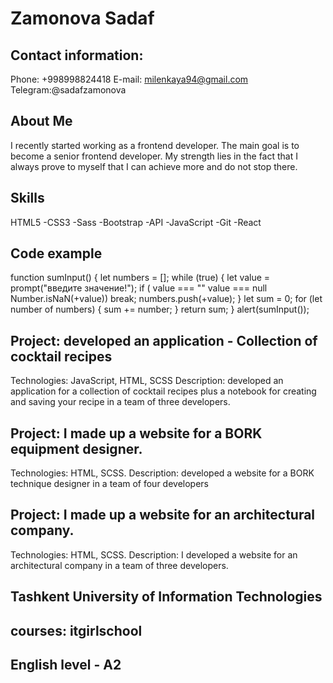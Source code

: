 # Zamonova Sadaf

## Contact information:
Phone: +998998824418
E-mail: milenkaya94@gmail.com
Telegram:@sadafzamonova

## About Me
I recently started working as a frontend developer. The main goal is to become a senior frontend developer. My strength lies in the fact that I always prove to myself that I can achieve more and do not stop there.

## Skills
HTML5
-CSS3
-Sass
-Bootstrap
-API
-JavaScript
-Git
-React

## Code example

function sumInput() {
            let numbers = [];
            while (true) {
                let value = prompt("введите значение!");
                if (
                    value === "" 
                    value === null 
                    Number.isNaN(+value))
                    break;
                    numbers.push(+value);
            }
            let sum = 0;
            for (let number of numbers) {
                sum += number;
            }
            return sum;
        }
        alert(sumInput());

## Project: developed an application - Collection of cocktail recipes
Technologies: JavaScript, HTML, SCSS
Description: developed an application for a collection of cocktail recipes plus a notebook for creating and saving your recipe in a team of three developers.
## Project: I made up a website for a BORK equipment designer.
Technologies: HTML, SCSS.
Description: developed a website for a BORK technique designer in a team of four developers
## Project: I made up a website for an architectural company.
Technologies: HTML, SCSS.
Description: I developed a website for an architectural company in a team of three developers.

## Tashkent University of Information Technologies
## courses: itgirlschool

## English level - A2

